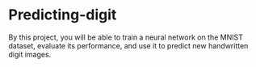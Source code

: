 # Predicting-digit
By this project, you will be able to train a neural network on the MNIST dataset, evaluate its performance, and use it to predict new handwritten digit images.
